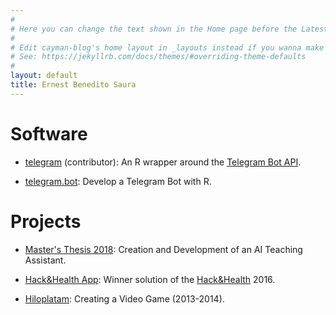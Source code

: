 ```yaml
---
#
# Here you can change the text shown in the Home page before the Latest Posts section.
#
# Edit cayman-blog's home layout in _layouts instead if you wanna make some changes
# See: https://jekyllrb.com/docs/themes/#overriding-theme-defaults
#
layout: default
title: Ernest Benedito Saura
---
```


# Software

- [telegram](https://github.com/ebeneditos/telegram) (contributor): An R wrapper around the [Telegram Bot API](https://core.telegram.org/bots/api).

- [telegram.bot](https://github.com/ebeneditos/telegram.bot): Develop a Telegram Bot with R.

# Projects

- [Master's Thesis 2018](): Creation and Development of an AI Teaching Assistant. 

- [Hack&Health App](https://ebeneditos.github.io/Hack-Health-App/): Winner solution of the [Hack&Health](http://www.terrassa.cat/es/hack-health) 2016.

- [Hiloplatam](https://sites.google.com/site/hiloplatam/): Creating a Video Game (2013-2014).
